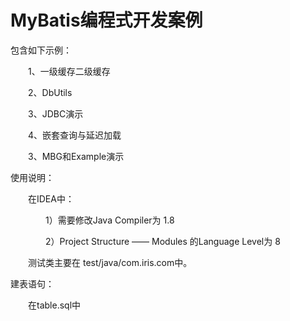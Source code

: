 # MyBatis编程式开发案例

包含如下示例：

　　1、一级缓存二级缓存

　　2、DbUtils

　　3、JDBC演示

　　4、嵌套查询与延迟加载

　　3、MBG和Example演示



 使用说明：

　　在IDEA中：

　　　　1）需要修改Java Compiler为 1.8

　　　　2）Project Structure —— Modules 的Language Level为 8

　　测试类主要在 test/java/com.iris.com中。



建表语句：

　　在table.sql中